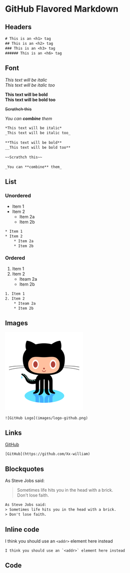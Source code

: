 # GitHub Flavored Markdown

## Headers
```
# This is an <h1> tag
## This is an <h2> tag
### This is an <h3> tag
###### This is an <h6> tag
```

## Font
*This text will be italic*  
_This text will be italic too_

**This text will be bold**  
__This text will be bold too__

~~Scrathch this~~

_You can **combine** them_

```
*This text will be italic*
_This text will be italic too_

**This text will be bold**
__This text will be bold too**

~~Scrathch this~~

_You can **combine** them_
```

## List
### Unordered
* Item 1
* Item 2
	* Item 2a
	* Item 2b
```
* Item 1
* Item 2
	* Item 2a
	* Item 2b
```
### Ordered
1. Item 1
2. Item 2
	* Iteam 2a
	* Item 2b
```
1. Item 1
2. Item 2
	* Iteam 2a
	* Item 2b
```

## Images
![GitHub Logo](images/logo-github.png)
```
![GitHub Logo](images/logo-github.png)
```

## Links
[GitHub](https://github.com/Xx-william)  
```
[GitHub](https://github.com/Xx-william)  
```

## Blockquotes
As Steve Jobs said:
> Sometimes life hits you in the head with a brick.   
> Don't lose faith. 
```
As Steve Jobs said:
> Sometimes life hits you in the head with a brick.   
> Don't lose faith. 
```

## Inline code
I think you should use an `<addr>` element here instead

```
I think you should use an `<addr>` element here instead
```

## Code
